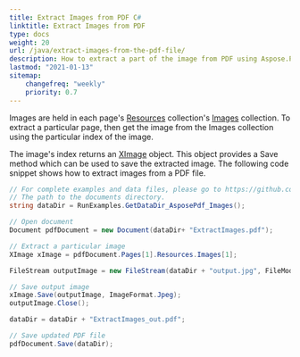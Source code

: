 ```yaml
---
title: Extract Images from PDF C#
linktitle: Extract Images from PDF
type: docs
weight: 20
url: /java/extract-images-from-the-pdf-file/
description: How to extract a part of the image from PDF using Aspose.PDF for .NET in C#
lastmod: "2021-01-13"
sitemap:
    changefreq: "weekly"
    priority: 0.7
---
```


Images are held in each page's [Resources](https://apireference.aspose.com/java/pdf/aspose.pdf/resources) collection's [Images](https://apireference.aspose.com/java/pdf/aspose.pdf/resources/properties/images) collection. To extract a particular page, then get the image from the Images collection using the particular index of the image.

The image's index returns an [XImage](https://apireference.aspose.com/java/pdf/aspose.pdf/ximage) object. This object provides a Save method which can be used to save the extracted image. The following code snippet shows how to extract images from a PDF file.

 ```csharp
 // For complete examples and data files, please go to https://github.com/aspose-pdf/Aspose.PDF-for-.NET
// The path to the documents directory.
string dataDir = RunExamples.GetDataDir_AsposePdf_Images();

// Open document
Document pdfDocument = new Document(dataDir+ "ExtractImages.pdf");

// Extract a particular image
XImage xImage = pdfDocument.Pages[1].Resources.Images[1];

FileStream outputImage = new FileStream(dataDir + "output.jpg", FileMode.Create);

// Save output image
xImage.Save(outputImage, ImageFormat.Jpeg);
outputImage.Close();

dataDir = dataDir + "ExtractImages_out.pdf";

// Save updated PDF file
pdfDocument.Save(dataDir);
```

